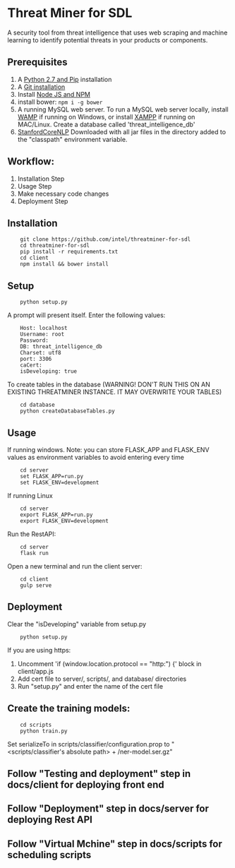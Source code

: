 # Threat Miner for SDL

A security tool from threat intelligence that uses web scraping and machine learning to identify potential threats in your products or components.

## Prerequisites
1. A [Python 2.7 and Pip](https://github.com/BurntSushi/nfldb/wiki/Python-&-pip-Windows-installation) installation
2. A [Git installation](https://git-scm.com/downloads)
3. Install [Node JS and NPM](https://www.npmjs.com/get-npm)
4. install bower: `npm i -g bower`
5. A running MySQL web server. To run a MySQL web server locally, install [WAMP](http://www.wampserver.com/en/) if running on Windows, or install [XAMPP](https://www.apachefriends.org/index.html) if running on MAC/Linux. Create a database called 'threat_intelligence_db'
6. [StanfordCoreNLP](https://stanfordnlp.github.io/CoreNLP/) Downloaded with all jar files in the directory added to the "classpath" environment variable.

## Workflow:
1. Installation Step
2. Usage Step
4. Make necessary code changes
3. Deployment Step

## Installation
```no-highlight
    git clone https://github.com/intel/threatminer-for-sdl
    cd threatminer-for-sdl
    pip install -r requirements.txt
    cd client
    npm install && bower install
```

## Setup
```no-highlight
    python setup.py
```
A prompt will present itself. Enter the following values:
```no-highlight
    Host: localhost
    Username: root
    Password:
    DB: threat_intelligence_db
    Charset: utf8
    port: 3306
    caCert:
    isDeveloping: true
```
To create tables in the database (WARNING! DON'T RUN THIS ON AN EXISTING THREATMINER INSTANCE. IT MAY OVERWRITE YOUR TABLES)
```no-highlight
    cd database
    python createDatabaseTables.py
```

## Usage
If running windows. Note: you can store FLASK_APP and FLASK_ENV values as environment variables to avoid entering every time
```no-highlight
    cd server
    set FLASK_APP=run.py
    set FLASK_ENV=development
```

If running Linux
```no-highlight
    cd server
    export FLASK_APP=run.py
    export FLASK_ENV=development
```

Run the RestAPI:
```no-highlight
    cd server
    flask run
```
Open a new terminal and run the client server:
```no-highlight
    cd client
    gulp serve
```

## Deployment
Clear the "isDeveloping" variable from setup.py
```no-highlight
    python setup.py
```
If you are using https:
1. Uncomment 'if (window.location.protocol == "http:") {' block in client/app.js
2. Add cert file to server/, scripts/, and database/ directories
3. Run "setup.py" and enter the name of the cert file

## Create the training models:
```no-highlight
    cd scripts
    python train.py
```
Set serializeTo in scripts/classifier/configuration.prop to "<scripts/classifier's absolute path> + /ner-model.ser.gz"
## Follow "Testing and deployment" step in docs/client for deploying front end
## Follow "Deployment" step in docs/server for deploying Rest API
## Follow "Virtual Mchine" step in docs/scripts for scheduling scripts
